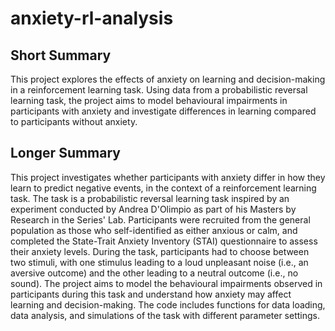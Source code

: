 # anxiety-rl-analysis

## Short Summary
This project explores the effects of anxiety on learning and decision-making in a reinforcement learning task. Using data from a probabilistic reversal learning task, the project aims to model behavioural impairments in participants with anxiety and investigate differences in learning compared to participants without anxiety.

## Longer Summary

This project investigates whether participants with anxiety differ in how they learn to predict negative events, in the context of a reinforcement learning task. The task is a probabilistic reversal learning task inspired by an experiment conducted by Andrea D'Olimpio as part of his Masters by Research in the Series' Lab. Participants were recruited from the general population as those who self-identified as either anxious or calm, and completed the State-Trait Anxiety Inventory (STAI) questionnaire to assess their anxiety levels. During the task, participants had to choose between two stimuli, with one stimulus leading to a loud unpleasant noise (i.e., an aversive outcome) and the other leading to a neutral outcome (i.e., no sound). The project aims to model the behavioural impairments observed in participants during this task and understand how anxiety may affect learning and decision-making. The code includes functions for data loading, data analysis, and simulations of the task with different parameter settings.
